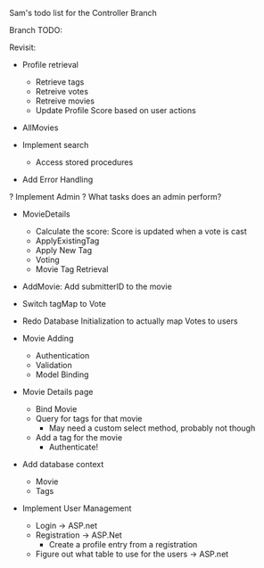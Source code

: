 ﻿Sam's todo list for the Controller Branch

Branch TODO:

Revisit:

- Profile retrieval
	- Retrieve tags
	- Retreive votes
	- Retreive movies
	- Update Profile Score based on user actions

- AllMovies
- Implement search
	- Access stored procedures

- Add Error Handling


? Implement Admin 
	? What tasks does an admin perform?

+ MovieDetails
	+ Calculate the score: Score is updated when a vote is cast
	+ ApplyExistingTag
	+ Apply New Tag
	+ Voting
	+ Movie Tag Retrieval

+ AddMovie: Add submitterID to the movie

+ Switch tagMap to Vote

+ Redo Database Initialization to actually map Votes to users

+ Movie Adding
	+ Authentication
	+ Validation
	+ Model Binding

+ Movie Details page
	+ Bind Movie
	+ Query for tags for that movie
		+ May need a custom select method, probably not though
	+ Add a tag for the movie
		+ Authenticate!

+ Add database context
	+ Movie
	+ Tags
+ Implement User Management
	+ Login -> ASP.net
	+ Registration -> ASP.Net
		+ Create a profile entry from a registration
	+ Figure out what table to use for the users -> ASP.net

